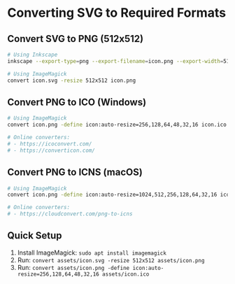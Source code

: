 # Converting SVG to Required Formats

## Convert SVG to PNG (512x512)
```bash
# Using Inkscape
inkscape --export-type=png --export-filename=icon.png --export-width=512 --export-height=512 icon.svg

# Using ImageMagick
convert icon.svg -resize 512x512 icon.png
```

## Convert PNG to ICO (Windows)
```bash
# Using ImageMagick
convert icon.png -define icon:auto-resize=256,128,64,48,32,16 icon.ico

# Online converters:
# - https://icoconvert.com/
# - https://converticon.com/
```

## Convert PNG to ICNS (macOS)
```bash
# Using ImageMagick
convert icon.png -define icon:auto-resize=1024,512,256,128,64,32,16 icon.icns

# Online converters:
# - https://cloudconvert.com/png-to-icns
```

## Quick Setup
1. Install ImageMagick: `sudo apt install imagemagick`
2. Run: `convert assets/icon.svg -resize 512x512 assets/icon.png`
3. Run: `convert assets/icon.png -define icon:auto-resize=256,128,64,48,32,16 assets/icon.ico`
